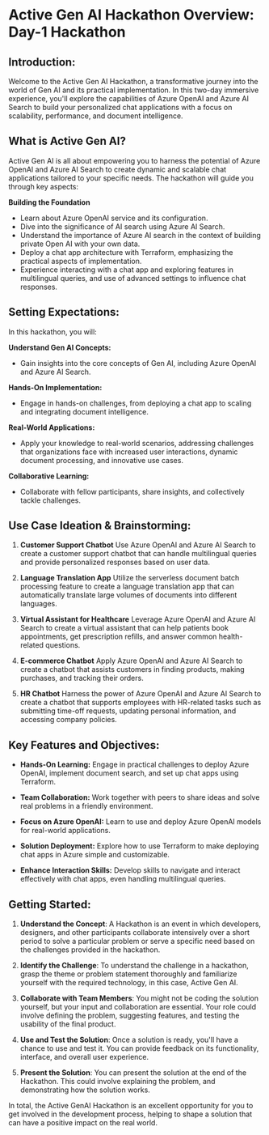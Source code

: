 # Active Gen AI Hackathon Overview: Day-1 Hackathon

## Introduction:
Welcome to the Active Gen AI Hackathon, a transformative journey into the world of Gen AI and its practical implementation. In this two-day immersive experience, you'll explore the capabilities of Azure OpenAI and Azure AI Search to build your personalized chat applications with a focus on scalability, performance, and document intelligence.

## What is Active Gen AI?
Active Gen AI is all about empowering you to harness the potential of Azure OpenAI and Azure AI Search to create dynamic and scalable chat applications tailored to your specific needs. The hackathon will guide you through key aspects:

**Building the Foundation**
- Learn about Azure OpenAI service and its configuration.
- Dive into the significance of AI search using Azure AI Search.
- Understand the importance of Azure AI search in the context of building private Open AI with your own data.
- Deploy a chat app architecture with Terraform, emphasizing the practical aspects of implementation.
- Experience interacting with a chat app and exploring features in multilingual queries, and use of advanced settings to influence chat responses.

## Setting Expectations:
In this hackathon, you will:

**Understand Gen AI Concepts:**
- Gain insights into the core concepts of Gen AI, including Azure OpenAI and Azure AI Search.

**Hands-On Implementation:**
- Engage in hands-on challenges, from deploying a chat app to scaling and integrating document intelligence.

**Real-World Applications:**
- Apply your knowledge to real-world scenarios, addressing challenges that organizations face with increased user interactions, dynamic document processing, and innovative use cases.

**Collaborative Learning:**
- Collaborate with fellow participants, share insights, and collectively tackle challenges.

## Use Case Ideation & Brainstorming:
1. **Customer Support Chatbot**
Use Azure OpenAI and Azure AI Search to create a customer support chatbot that can handle multilingual queries and provide personalized responses based on user data.

1. **Language Translation App**
Utilize the serverless document batch processing feature to create a language translation app that can automatically translate large volumes of documents into different languages.

1. **Virtual Assistant for Healthcare**
Leverage Azure OpenAI and Azure AI Search to create a virtual assistant that can help patients book appointments, get prescription refills, and answer common health-related questions.

1. **E-commerce Chatbot**
Apply Azure OpenAI and Azure AI Search to create a chatbot that assists customers in finding products, making purchases, and tracking their orders.

1. **HR Chatbot**
Harness the power of Azure OpenAI and Azure AI Search to create a chatbot that supports employees with HR-related tasks such as submitting time-off requests, updating personal information, and accessing company policies.



## Key Features and Objectives:


- **Hands-On Learning:** Engage in practical challenges to deploy Azure OpenAI, implement document search, and set up chat apps using Terraform.

- **Team Collaboration:** Work together with peers to share ideas and solve real problems in a friendly environment.

- **Focus on Azure OpenAI:** Learn to use and deploy Azure OpenAI models for real-world applications.

- **Solution Deployment:** Explore how to use Terraform to make deploying chat apps in Azure simple and customizable.

- **Enhance Interaction Skills:** Develop skills to navigate and interact effectively with chat apps, even handling multilingual queries.


## Getting Started:

1. **Understand the Concept**: A Hackathon is an event in which developers, designers, and other participants collaborate intensively over a short period to solve a particular problem or serve a specific need based on the challenges provided in the hackathon.

2. **Identify the Challenge**: To understand the challenge in a hackathon, grasp the theme or problem statement thoroughly and familiarize yourself with the required technology, in this case, Active Gen AI.

3. **Collaborate with Team Members**: You might not be coding the solution yourself, but your input and collaboration are essential. Your role could involve defining the problem, suggesting features, and testing the usability of the final product.

4. **Use and Test the Solution**: Once a solution is ready, you'll have a chance to use and test it. You can provide feedback on its functionality, interface, and overall user experience.

5. **Present the Solution**: You can present the solution at the end of the Hackathon. This could involve explaining the problem, and demonstrating how the solution works.


In total, the Active GenAI Hackathon is an excellent opportunity for you to get involved in the development process, helping to shape a solution that can have a positive impact on the real world.
